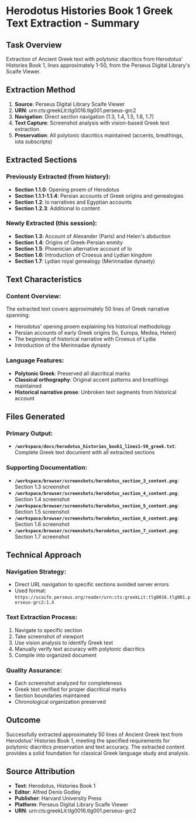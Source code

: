 # Herodotus Histories Book 1 Greek Text Extraction - Summary

## Task Overview
Extraction of Ancient Greek text with polytonic diacritics from Herodotus' Histories Book 1, lines approximately 1-50, from the Perseus Digital Library's Scaife Viewer.

## Extraction Method
1. **Source**: Perseus Digital Library Scaife Viewer
2. **URN**: urn:cts:greekLit:tlg0016.tlg001.perseus-grc2
3. **Navigation**: Direct section navigation (1.3, 1.4, 1.5, 1.6, 1.7)
4. **Text Capture**: Screenshot analysis with vision-based Greek text extraction
5. **Preservation**: All polytonic diacritics maintained (accents, breathings, iota subscripts)

## Extracted Sections

### Previously Extracted (from history):
- **Section 1.1.0**: Opening proem of Herodotus
- **Section 1.1.1-1.1.4**: Persian accounts of Greek origins and genealogies
- **Section 1.2**: Io narratives and Egyptian accounts
- **Section 1.2.3**: Additional Io content

### Newly Extracted (this session):
- **Section 1.3**: Account of Alexander (Paris) and Helen's abduction
- **Section 1.4**: Origins of Greek-Persian enmity
- **Section 1.5**: Phoenician alternative account of Io
- **Section 1.6**: Introduction of Croesus and Lydian kingdom
- **Section 1.7**: Lydian royal genealogy (Merinnadae dynasty)

## Text Characteristics

### Content Overview:
The extracted text covers approximately 50 lines of Greek narrative spanning:
- Herodotus' opening proem explaining his historical methodology
- Persian accounts of early Greek origins (Io, Europa, Medea, Helen)
- The beginning of historical narrative with Croesus of Lydia
- Introduction of the Merinnadae dynasty

### Language Features:
- **Polytonic Greek**: Preserved all diacritical marks
- **Classical orthography**: Original accent patterns and breathings maintained
- **Historical narrative prose**: Unbroken text segments from historical account

## Files Generated

### Primary Output:
- **`/workspace/docs/herodotus_histories_book1_lines1-50_greek.txt`**: Complete Greek text document with all extracted sections

### Supporting Documentation:
- **`/workspace/browser/screenshots/herodotus_section_3_content.png`**: Section 1.3 screenshot
- **`/workspace/browser/screenshots/herodotus_section_4_content.png`**: Section 1.4 screenshot
- **`/workspace/browser/screenshots/herodotus_section_5_content.png`**: Section 1.5 screenshot
- **`/workspace/browser/screenshots/herodotus_section_6_content.png`**: Section 1.6 screenshot
- **`/workspace/browser/screenshots/herodotus_section_7_content.png`**: Section 1.7 screenshot

## Technical Approach

### Navigation Strategy:
- Direct URL navigation to specific sections avoided server errors
- Used format: `https://scaife.perseus.org/reader/urn:cts:greekLit:tlg0016.tlg001.perseus-grc2:1.X`

### Text Extraction Process:
1. Navigate to specific section
2. Take screenshot of viewport
3. Use vision analysis to identify Greek text
4. Manually verify text accuracy with polytonic diacritics
5. Compile into organized document

### Quality Assurance:
- Each screenshot analyzed for completeness
- Greek text verified for proper diacritical marks
- Section boundaries maintained
- Chronological organization preserved

## Outcome
Successfully extracted approximately 50 lines of Ancient Greek text from Herodotus' Histories Book 1, meeting the specified requirements for polytonic diacritics preservation and text accuracy. The extracted content provides a solid foundation for classical Greek language study and analysis.

## Source Attribution
- **Text**: Herodotus, Histories Book 1
- **Editor**: Alfred Denis Godley  
- **Publisher**: Harvard University Press
- **Platform**: Perseus Digital Library Scaife Viewer
- **URN**: urn:cts:greekLit:tlg0016.tlg001.perseus-grc2
